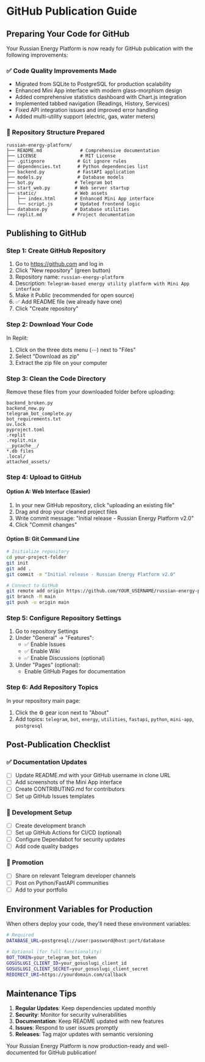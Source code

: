 # GitHub Publication Guide

## Preparing Your Code for GitHub

Your Russian Energy Platform is now ready for GitHub publication with the following improvements:

### ✅ Code Quality Improvements Made
- Migrated from SQLite to PostgreSQL for production scalability
- Enhanced Mini App interface with modern glass-morphism design
- Added comprehensive statistics dashboard with Chart.js integration
- Implemented tabbed navigation (Readings, History, Services)
- Fixed API integration issues and improved error handling
- Added multi-utility support (electric, gas, water meters)

### 📁 Repository Structure Prepared
```
russian-energy-platform/
├── README.md              # Comprehensive documentation
├── LICENSE                # MIT License
├── .gitignore            # Git ignore rules
├── dependencies.txt      # Python dependencies list
├── backend.py            # FastAPI application
├── models.py             # Database models
├── bot.py               # Telegram bot
├── start_web.py         # Web server startup
├── static/              # Web assets
│   ├── index.html       # Enhanced Mini App interface
│   └── script.js        # Updated frontend logic
├── database.py          # Database utilities
└── replit.md           # Project documentation

```

## Publishing to GitHub

### Step 1: Create GitHub Repository
1. Go to https://github.com and log in
2. Click "New repository" (green button)
3. Repository name: `russian-energy-platform`
4. Description: `Telegram-based energy utility platform with Mini App interface`
5. Make it Public (recommended for open source)
6. ✅ Add README file (we already have one)
7. Click "Create repository"

### Step 2: Download Your Code
In Replit:
1. Click on the three dots menu (⋯) next to "Files"
2. Select "Download as zip"
3. Extract the zip file on your computer

### Step 3: Clean the Code Directory
Remove these files from your downloaded folder before uploading:
```
backend_broken.py
backend_new.py
telegram_bot_complete.py
bot_requirements.txt
uv.lock
pyproject.toml
.replit
.replit.nix
__pycache__/
*.db files
.local/
attached_assets/
```

### Step 4: Upload to GitHub

#### Option A: Web Interface (Easier)
1. In your new GitHub repository, click "uploading an existing file"
2. Drag and drop your cleaned project files
3. Write commit message: "Initial release - Russian Energy Platform v2.0"
4. Click "Commit changes"

#### Option B: Git Command Line
```bash
# Initialize repository
cd your-project-folder
git init
git add .
git commit -m "Initial release - Russian Energy Platform v2.0"

# Connect to GitHub
git remote add origin https://github.com/YOUR_USERNAME/russian-energy-platform.git
git branch -M main
git push -u origin main
```

### Step 5: Configure Repository Settings
1. Go to repository Settings
2. Under "General" → "Features":
   - ✅ Enable Issues
   - ✅ Enable Wiki
   - ✅ Enable Discussions (optional)
3. Under "Pages" (optional):
   - Enable GitHub Pages for documentation

### Step 6: Add Repository Topics
In your repository main page:
1. Click the ⚙️ gear icon next to "About"
2. Add topics: `telegram`, `bot`, `energy`, `utilities`, `fastapi`, `python`, `mini-app`, `postgresql`

## Post-Publication Checklist

### ✅ Documentation Updates
- [ ] Update README.md with your GitHub username in clone URL
- [ ] Add screenshots of the Mini App interface
- [ ] Create CONTRIBUTING.md for contributors
- [ ] Set up GitHub Issues templates

### 🔧 Development Setup
- [ ] Create development branch
- [ ] Set up GitHub Actions for CI/CD (optional)
- [ ] Configure Dependabot for security updates
- [ ] Add code quality badges

### 📢 Promotion
- [ ] Share on relevant Telegram developer channels
- [ ] Post on Python/FastAPI communities
- [ ] Add to your portfolio

## Environment Variables for Production

When others deploy your code, they'll need these environment variables:

```bash
# Required
DATABASE_URL=postgresql://user:password@host:port/database

# Optional (for full functionality)
BOT_TOKEN=your_telegram_bot_token
GOSUSLUGI_CLIENT_ID=your_gosuslugi_client_id
GOSUSLUGI_CLIENT_SECRET=your_gosuslugi_client_secret
REDIRECT_URI=https://yourdomain.com/callback
```

## Maintenance Tips

1. **Regular Updates**: Keep dependencies updated monthly
2. **Security**: Monitor for security vulnerabilities
3. **Documentation**: Keep README updated with new features
4. **Issues**: Respond to user issues promptly
5. **Releases**: Tag major updates with semantic versioning

Your Russian Energy Platform is now production-ready and well-documented for GitHub publication!